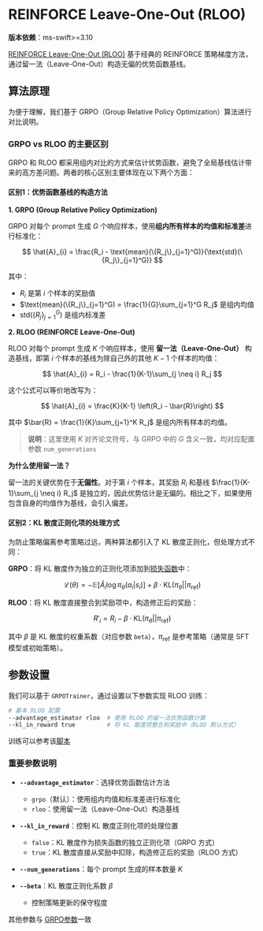 # REINFORCE Leave-One-Out (RLOO)

**版本依赖**：ms-swift>=3.10

[REINFORCE Leave-One-Out (RLOO)](https://arxiv.org/abs/2402.14740) 基于经典的 REINFORCE 策略梯度方法，通过留一法（Leave-One-Out）构造无偏的优势函数基线。

## 算法原理

为便于理解，我们基于 GRPO（Group Relative Policy Optimization）算法进行对比说明。

### GRPO vs RLOO 的主要区别

GRPO 和 RLOO 都采用组内对比的方式来估计优势函数，避免了全局基线估计带来的高方差问题。两者的核心区别主要体现在以下两个方面：

#### 区别1：优势函数基线的构造方法

**1. GRPO (Group Relative Policy Optimization)**

GRPO 对每个 prompt 生成 $G$ 个响应样本，使用**组内所有样本的均值和标准差**进行标准化：

$$
\hat{A}_{i} = \frac{R_i - \text{mean}(\{R_j\}_{j=1}^G)}{\text{std}(\{R_j\}_{j=1}^G)}
$$

其中：
- $R_i$ 是第 $i$ 个样本的奖励值
- $\text{mean}(\{R_j\}_{j=1}^G) = \frac{1}{G}\sum_{j=1}^G R_j$ 是组内均值
- $\text{std}(\{R_j\}_{j=1}^G)$ 是组内标准差

**2. RLOO (REINFORCE Leave-One-Out)**

RLOO 对每个 prompt 生成 $K$ 个响应样本，使用 **留一法（Leave-One-Out）** 构造基线，即第 $i$ 个样本的基线为除自己外的其他 $K-1$ 个样本的均值：

$$
\hat{A}_{i} = R_i - \frac{1}{K-1}\sum_{j \neq i} R_j
$$

这个公式可以等价地改写为：

$$
\hat{A}_{i} = \frac{K}{K-1} \left(R_i - \bar{R}\right)
$$

其中 $\bar{R} = \frac{1}{K}\sum_{j=1}^K R_j$ 是组内所有样本的均值。

> **说明**：这里使用 $K$ 对齐论文符号，与 GRPO 中的 $G$ 含义一致，均对应配置参数 `num_generations`

**为什么使用留一法？**

留一法的关键优势在于**无偏性**。对于第 $i$ 个样本，其奖励 $R_i$ 和基线 $\frac{1}{K-1}\sum_{j \neq i} R_j$ 是独立的，因此优势估计是无偏的。相比之下，如果使用包含自身的均值作为基线，会引入偏差。

#### 区别2：KL 散度正则化项的处理方式

为防止策略偏离参考策略过远，两种算法都引入了 KL 散度正则化，但处理方式不同：

**GRPO**：将 KL 散度作为独立的正则化项添加到[损失函数](../GetStarted/GRPO.md#算法原理)中：

$$
\mathcal{L}(\theta) = -\mathbb{E}\left[\hat{A}_i \log \pi_\theta(a_i|s_i)\right] + \beta \cdot \text{KL}(\pi_\theta || \pi_{\text{ref}})
$$

**RLOO**：将 KL 散度直接整合到奖励项中，构造修正后的奖励：

$$
R'_i = R_i - \beta \cdot \text{KL}(\pi_\theta || \pi_{\text{ref}})
$$

其中 $\beta$ 是 KL 散度的权重系数（对应参数 `beta`），$\pi_{\text{ref}}$ 是参考策略（通常是 SFT 模型或初始策略）。

## 参数设置

我们可以基于 `GRPOTrainer`，通过设置以下参数实现 RLOO 训练：
```bash
# 基本 RLOO 配置
--advantage_estimator rloo  # 使用 RLOO 的留一法优势函数计算
--kl_in_reward true         # 将 KL 散度项整合到奖励中（RLOO 默认方式）
```

训练可以参考该[脚本](https://github.com/modelscope/ms-swift/tree/main/examples/train/grpo/internal/rloo.sh)

### 重要参数说明

- **`--advantage_estimator`**：选择优势函数估计方法
  - `grpo`（默认）：使用组内均值和标准差进行标准化
  - `rloo`：使用留一法（Leave-One-Out）构造基线

- **`--kl_in_reward`**：控制 KL 散度正则化项的处理位置
  - `false`：KL 散度作为损失函数的独立正则化项（GRPO 方式）
  - `true`：KL 散度直接从奖励中扣除，构造修正后的奖励（RLOO 方式）

- **`--num_generations`**：每个 prompt 生成的样本数量 $K$

- **`--beta`**：KL 散度正则化系数 $\beta$
  - 控制策略更新的保守程度

其他参数与 [GRPO参数](../../命令行参数.md#grpo参数)一致
